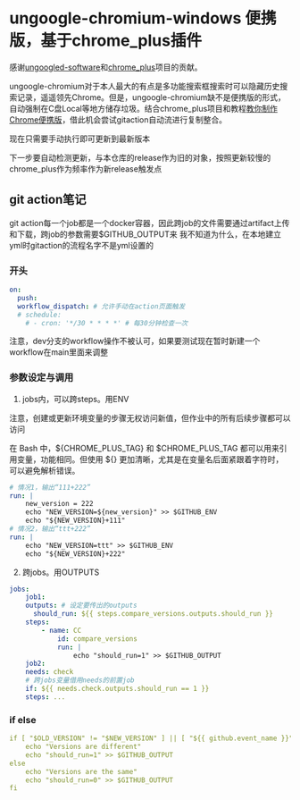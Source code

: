 # ungoogle-chromium-windows 便携版，基于chrome_plus插件
感谢[ungoogled-software](https://github.com/ungoogled-software/ungoogled-chromium-windows)和[chrome_plus](https://github.com/Bush2021/chrome_plus)项目的贡献。

ungoogle-chromium对于本人最大的有点是多功能搜索框搜索时可以隐藏历史搜索记录，遥遥领先Chrome。但是，ungoogle-chromium缺不是便携版的形式，自动强制在C盘Local等地方储存垃圾。结合chrome_plus项目和教程[教你制作Chrome便携版](https://www.bilibili.com/video/BV1gw4m1v7Sg/)，借此机会尝试gitaction自动流进行复制整合。

现在只需要手动执行即可更新到最新版本

下一步要自动检测更新，与本仓库的release作为旧的对象，按照更新较慢的chrome_plus作为频率作为新release触发点


## git action笔记

git action每一个job都是一个docker容器，因此跨job的文件需要通过artifact上传和下载，跨job的参数需要$GITHUB_OUTPUT来
我不知道为什么，在本地建立yml时gitaction的流程名字不是yml设置的

### 开头
```yaml
on:
  push:
  workflow_dispatch: # 允许手动在action页面触发
  # schedule:
    # - cron: '*/30 * * * *' # 每30分钟检查一次
```
注意，dev分支的workflow操作不被认可，如果要测试现在暂时新建一个workflow在main里面来调整

### 参数设定与调用
1. jobs内，可以跨steps。用ENV

注意，创建或更新环境变量的步骤无权访问新值，但作业中的所有后续步骤都可以访问

在 Bash 中，${CHROME_PLUS_TAG} 和 $CHROME_PLUS_TAG 都可以用来引用变量，功能相同。但使用 ${} 更加清晰，尤其是在变量名后面紧跟着字符时，可以避免解析错误。

```yaml
# 情况1，输出“111+222”
run: |
    new_version = 222
    echo "NEW_VERSION=${new_version}" >> $GITHUB_ENV
    echo "${NEW_VERSION}+111" 
# 情况2，输出“ttt+222”
run: |
    echo "NEW_VERSION=ttt" >> $GITHUB_ENV
    echo "${NEW_VERSION}+222" 
```
2. 跨jobs。用OUTPUTS
```yaml
jobs:
    job1:
    outputs: # 设定要传出的outputs
      should_run: ${{ steps.compare_versions.outputs.should_run }}
    steps:
        - name: CC
            id: compare_versions
            run: |
                echo "should_run=1" >> $GITHUB_OUTPUT
    job2:
    needs: check
    # 跨jobs变量借用needs的前置job
    if: ${{ needs.check.outputs.should_run == 1 }}
    steps: ...
```

### if else
```yaml
if [ "$OLD_VERSION" != "$NEW_VERSION" ] || [ "${{ github.event_name }}" == 'workflow_dispatch' ]; then
    echo "Versions are different"
    echo "should_run=1" >> $GITHUB_OUTPUT
else
    echo "Versions are the same"
    echo "should_run=0" >> $GITHUB_OUTPUT
fi
```